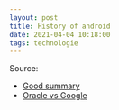 ```yaml
---
layout: post
title: History of android
date: 2021-04-04 10:18:00
tags: technologie
---
```


Source: 
- [Good summary](https://www.youtube.com/watch?v=9wWgw9smBJs)
- [Oracle vs Google](https://www.youtube.com/watch?v=IDwGHr32Vw4)

